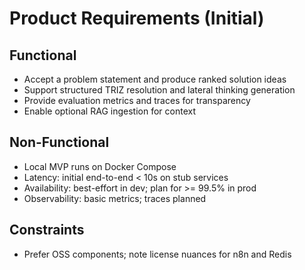 # Product Requirements (Initial)

## Functional
- Accept a problem statement and produce ranked solution ideas
- Support structured TRIZ resolution and lateral thinking generation
- Provide evaluation metrics and traces for transparency
- Enable optional RAG ingestion for context

## Non-Functional
- Local MVP runs on Docker Compose
- Latency: initial end-to-end < 10s on stub services
- Availability: best-effort in dev; plan for >= 99.5% in prod
- Observability: basic metrics; traces planned

## Constraints
- Prefer OSS components; note license nuances for n8n and Redis

